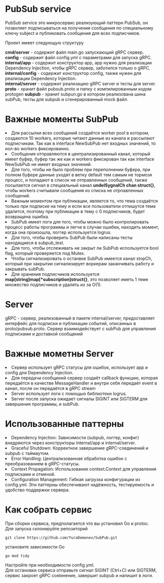 # PubSub service

PubSub service это микросервис реализующий паттерн PubSub, он позволяет подписываться на получения сообщения по специальному ключу subject и публиковать сообщения для всех подписчиков.<br>

Проект имеет следующую структуру

<strong>cmd/server</strong> - содержит файл main.go запускающий gRPC сервер.<br>
<strong>config</strong> - содержит файл config.yml с параметрами для запуска gRPC.<br>
<strong>internal/app</strong> - содержит конструктор app, app нужно для реализации Dependency Injection, чтобы gRPC сервер, заботился только о gRPC.<br>
<strong>internal/config</strong> - содержит конструктор config, также нужен для реализации Dependency Injection.<br>
<strong>internal/server</strong> - содержит реализацию gRPC server и тесты для server.<br>
<strong>proto</strong> - хранит файл pubsub.proto и папку с компилированным кодом protogen
<strong>subpub</strong> - хранит subpun.go в котором реализована шина subPub, тесты для subpub и сгенерированный mock файл.

# Важные моменты SubPub

<li>Для рассылки всех сообщений создаётся worker pool в котором, создаются 10 workers, которые читают данные из канала и рассылают подписчикам. Так как в interface NewSubPub нет входных значений, то кол-во workers фиксированно.
<li>Сообщения отправляются в централизированный канал, который имеет буфер, буфер так же как и workers фиксирован так как interface NewSubPub не имеет входных значений.
<li>Для того, чтобы не было проблем при переполнении буфера, при полном буфере данные уходят в ветку default тем самым не тормозя процесс, и попадают в список не отправленных сообщений, также посылается сигнал в специальный канал <strong>undelSygnalCh chan struct{}</strong>, чтобы workers считывали сообщения из списка не отрпавленных сообщений.
<li>Важным моментом при публикации, является то, что тема создаётся только при подписке на тему и если все пользователи отпишутся тема удалится, поэтому при публикации в тему с 0 подписчиков, будет возвращена ошибка.
<li>SubPub имеет логи для того, чтобы можно было контролировать процесс работы программы и легче в случаи ошибки, находить момент, когда она произошла, логгер используется logrus.
<li>Для того, чтобы проверить SubPub были написаны тесты находящиеся в subpub_test.
<li>Для того, чтобы отслеживать не закрыт ли SubPub используется bool flag, который проверяется под Mutex.
<li>Чтобы сигнализировать о останвке SubPub имеется канал stopCh, который при закрытии сигнализирует воркерам заканчивать работу и закрывать subPub.
<li>Для хранения подписчиков используется <strong>map[string]map[*subscription]struct{}</strong>, это позволяет иметь 1 теме множество подписчиков и удалять их за O(1).

# Server

gRPC - сервер, реализованный в пакете internal/server, предоставляет интерфейс для подписки и публикации событий, описанных в proto/pubsub.proto. Сервер взаимодействует с subPub для управления подписками и доставкой сообщений<br>

# Важные мометны Server

<li> Сервер использует gRPC статусы для ошибок, использует app и config для Dependency Injection.
<li> Для передачи сообщений сервер создаёт callback функцию, которая передаётся в качестве MessageHandler и внутри себя передаёт event в канал, после он передаётся в gRPC stream
<li> Server использует логи с помощью библиотеки logrus.
<li> Server после запуска ожидает сигналы SIGINT или SIGTERM для завершения программы, и subPub.

# Использованные паттерны

<li>Dependency Injection: Зависимости (subpub, логгер, конфиг) внедряются через конструкторы internal/app и internal/server.
<li>Graceful Shutdown: Корректное завершение gRPC-соединений и subpub с таймаутом.
<li>Error Handling: Централизованная обработка ошибок с преобразованием в gRPC-статусы.
<li>Context Propagation: Использование context.Context для управления подписками и отменой.
<li>Configuration Management: Гибкая загрузка конфигурации из config.yml.
Эти паттерны обеспечивают надёжность, тестируемость и удобство поддержки сервера.

# Как собрать сервис

При сборки сервиса, предполагается что вы установил Go и protoc.<br>
Для запуска склонируйте репозиторий

```
git clone https://github.com/YuraDemenev/SubPub.git
```

установите зависимости Go

```
go mod tidy
```

Настройте при необходимости config.yml.<br>
Для остановки сервиса отправьте сигнал SIGINT (Ctrl+C) или SIGTERM, сервис закроет gRPC соеlинение, завершит subpub и напишит в логи.
